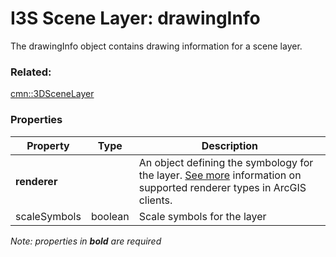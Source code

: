 # I3S Scene Layer: drawingInfo

The drawingInfo object contains drawing information for a scene layer. 

### Related:

[cmn::3DSceneLayer](3DSceneLayer.cmn.md)
### Properties

| Property | Type | Description |
| --- | --- | --- |
| **renderer** |  | An object defining the symbology for the layer. [See more](https://developers.arcgis.com/web-scene-specification/objects/drawingInfo/) information on supported renderer types in ArcGIS clients. |
| scaleSymbols | boolean | Scale symbols for the layer |

*Note: properties in **bold** are required*

